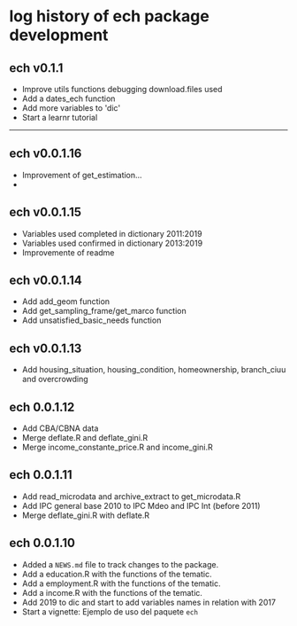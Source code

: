 # log history of ech package development

## ech v0.1.1
* Improve utils functions debugging download.files used
* Add a dates_ech function
* Add more variables to 'dic'
* Start a learnr tutorial

-------------------------------------------------------
## ech v0.0.1.16
* Improvement of get_estimation...
* 

## ech v0.0.1.15
* Variables used completed in dictionary 2011:2019
* Variables used confirmed in dictionary 2013:2019
* Improvemente of readme


## ech v0.0.1.14

* Add add_geom function
* Add get_sampling_frame/get_marco function
* Add unsatisfied_basic_needs function

## ech v0.0.1.13

* Add housing_situation, housing_condition, homeownership, branch_ciuu and overcrowding

## ech 0.0.1.12

* Add CBA/CBNA data 
* Merge deflate.R and deflate_gini.R
* Merge income_constante_price.R and income_gini.R

## ech 0.0.1.11

* Add read_microdata and archive_extract to get_microdata.R
* Add IPC general base 2010 to IPC Mdeo and IPC Int (before 2011)
* Merge deflate_gini.R with deflate.R

## ech 0.0.1.10

* Added a `NEWS.md` file to track changes to the package.
* Add a education.R with the functions of the tematic.
* Add a employment.R with the functions of the tematic.
* Add a income.R with the functions of the tematic.
* Add 2019 to dic and start to add variables names in relation with 2017
* Start a vignette: Ejemplo de uso del paquete `ech`










